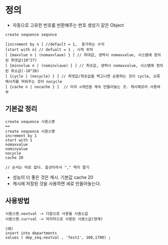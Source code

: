 # 정의
- 자동으로 고유한 번호를 반환해주는 번호 생성기 같은 Object 
```
create sequence sequnce 

[increment by n ] //default = 1,  증가하는 수치
[start with n] // defualt = 1 , 시작 위치 
[ {maxvlue n | (nomaxvlaue) } ] // 최대값, 생략시 nomaxvalue, 시스템에 정의된 최댓값(10^27)
[ {minxvlue n | (nominvlaue) } ] // 최솟값, 생략시 nomaxvalue, 시스템에 정의된 최소값(-10^26)
[ {cycle | (nocycle) } ] // 최댓값/최솟값을 찍고나면 순환하는 것이 cycle, 오류메시지를 띄워주는 것이 nocycle
[ {cache n | nocache } ]  // 미리 n개만큼 계속 만들어놓는 것. 캐시메모리 사용여부 
```

## 기본값 정리 
```
create sequence 시퀀스명 
==
create sequence 시퀀스명
increment by 1 
start with 1 
nomaxvalue
nominvalue
nocycle
cache 20 

// 순서는 따로 없다. 옵션이라서 "," 찍지 말기 

```
- 성능이 더 좋은 것은 캐시. 기본값 cache 20 
- 캐시에 저장된 것을 사용하면 새로 만들어놓는다. 

## 사용방법
```
시퀀스명.nextval -> 다음으로 사용될 시퀀스값
시퀀스명.currval -> 마지막으로 사용된 시퀀스값(현재)

(예)
insert into departments 
values ( dep_seq.nextval , 'Test1', 100,1700) ; 
```

